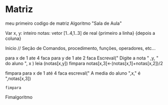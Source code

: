 # Matriz
meu primeiro codigo de matriz
Algoritmo "Sala de Aula"

Var
   x, y:  inteiro
   notas: vetor [1..4,1..3] de real  {primeiro a linha}
                                      {depois a coluna}


Inicio
   // Seção de Comandos, procedimento, funções, operadores, etc...

   para x de 1 ate 4 faca
      para y de 1 ate 2 faca
         Escreval(" Digite a nota " ,y, " do aluno ", x )
         leia (notas[x,y])
      fimpara
      notas[x,3]<-(notas[x,1]+notas[x,2])/2

   fimpara
    para x de 1 até 4 faca
    escreval(" A media do aluno ",x,"  é ",notas[x,3])
    
    fimpara


Fimalgoritmo

